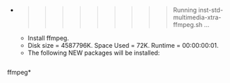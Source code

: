 * >>>>>>>>> Running inst-std-multimedia-xtra-ffmpeg.sh ...
  * Install ffmpeg.
  * Disk size = 4587796K. Space Used = 72K. Runtime = 00:00:00:01.
  * The following NEW packages will be installed:
  ```bash
ffmpeg*
  ```
